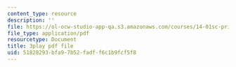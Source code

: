 ```yaml
---
content_type: resource
description: ''
file: https://ol-ocw-studio-app-qa.s3.amazonaws.com/courses/14-01sc-principles-of-microeconomics-fall-2011/51828293bfa97b52fadff6c1b9fcf5f8_e3Bsb1mELcc.pdf
file_type: application/pdf
resourcetype: Document
title: 3play pdf file
uid: 51828293-bfa9-7b52-fadf-f6c1b9fcf5f8
---
```

